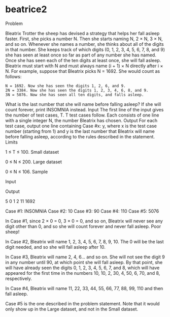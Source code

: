 # beatrice2
Problem

Bleatrix Trotter the sheep has devised a strategy that helps her fall asleep faster. First, she picks a number N. 
Then she starts naming N, 2 × N, 3 × N, and so on. Whenever she names a number, she thinks about all of the digits in 
that number. She keeps track of which digits (0, 1, 2, 3, 4, 5, 6, 7, 8, and 9) she has seen at least once so far 
as part of any number she has named. Once she has seen each of the ten digits at least once, she will fall asleep.
Bleatrix must start with N and must always name (i + 1) × N directly after i × N. For example, suppose that 
Bleatrix picks N = 1692. She would count as follows:

    N = 1692. Now she has seen the digits 1, 2, 6, and 9.
    2N = 3384. Now she has seen the digits 1, 2, 3, 4, 6, 8, and 9.
    3N = 5076. Now she has seen all ten digits, and falls asleep.

What is the last number that she will name before falling asleep? If she will count forever, print INSOMNIA instead.
Input
The first line of the input gives the number of test cases, T. T test cases follow. Each consists of one line 
with a single integer N, the number Bleatrix has chosen.
Output
For each test case, output one line containing Case #x: y, where x is the test case number (starting from 1) and y 
is the last number that Bleatrix will name before falling asleep, according to the rules described in the statement.
Limits

1 ≤ T ≤ 100.
Small dataset

0 ≤ N ≤ 200.
Large dataset

0 ≤ N ≤ 106.
Sample

Input
  	
Output
 

5
0
1
2
11
1692

	

Case #1: INSOMNIA
Case #2: 10
Case #3: 90
Case #4: 110
Case #5: 5076


In Case #1, since 2 × 0 = 0, 3 × 0 = 0, and so on, Bleatrix will never see any digit other than 0, and so she
will count forever and never fall asleep. Poor sheep!

In Case #2, Bleatrix will name 1, 2, 3, 4, 5, 6, 7, 8, 9, 10. The 0 will be the last digit needed, and so she
will fall asleep after 10.

In Case #3, Bleatrix will name 2, 4, 6... and so on. She will not see the digit 9 in any number until 90, at 
which point she will fall asleep. By that point, she will have already seen the digits 0, 1, 2, 3, 4, 5, 6, 7, 
and 8, which will have appeared for the first time in the numbers 10, 10, 2, 30, 4, 50, 6, 70, and 8, respectively.

In Case #4, Bleatrix will name 11, 22, 33, 44, 55, 66, 77, 88, 99, 110 and then fall asleep.

Case #5 is the one described in the problem statement. Note that it would only show up in the Large dataset, and not
in the Small dataset.
